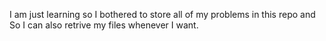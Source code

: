 I am just learning so I bothered to store all of my problems in this repo 
and So I can also retrive my files whenever I want.
